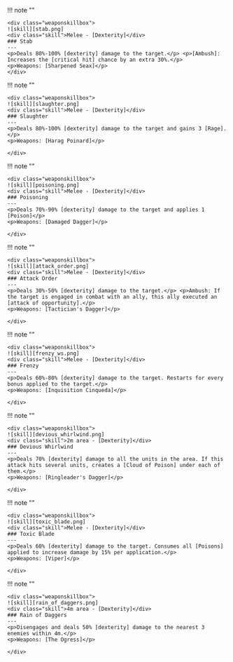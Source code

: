 !!! note ""

    <div class="weaponskillbox">
    ![skill][stab.png]
    <div class="skill">Melee - [Dexterity]</div>
    ### Stab
    ---
    <p>Deals 80%-100% [dexterity] damage to the target.</p> <p>[Ambush]: Increases the [critical hit] chance by an extra 30%.</p>
    <p>Weapons: [Sharpened Seax]</p>
    </div>

!!! note ""

    <div class="weaponskillbox">
    ![skill][slaughter.png]
    <div class="skill">Melee - [Dexterity]</div>
    ### Slaughter
    ---
    <p>Deals 80%-100% [dexterity] damage to the target and gains 3 [Rage].</p>
    <p>Weapons: [Harag Poinard]</p>

    </div>

!!! note ""

    <div class="weaponskillbox">
    ![skill][poisoning.png]
    <div class="skill">Melee - [Dexterity]</div>
    ### Poisoning
    ---
    <p>Deals 70%-90% [dexterity] damage to the target and applies 1 [Poison]</p>
    <p>Weapons: [Damaged Dagger]</p>

    </div>

!!! note ""

    <div class="weaponskillbox">
    ![skill][attack_order.png]
    <div class="skill">Melee - [Dexterity]</div>
    ### Attack Order
    ---
    <p>Deals 30%-50% [dexterity] damage to the target.</p> <p>Ambush: If the target is engaged in combat with an ally, this ally executed an [attack of opportunity].</p>
    <p>Weapons: [Tactician's Dagger]</p>

    </div>

!!! note ""

    <div class="weaponskillbox">
    ![skill][frenzy_ws.png]
    <div class="skill">Melee - [Dexterity]</div>
    ### Frenzy
    ---
    <p>Deals 60%-80% [dexterity] damage to the target. Restarts for every bonus applied to the target.</p>
    <p>Weapons: [Inquisition Cinqueda]</p>

    </div>

!!! note ""

    <div class="weaponskillbox">
    ![skill][devious_whirlwind.png]
    <div class="skill">2m area - [Dexterity]</div>
    ### Devious Whirlwind
    ---
    <p>Deals 70% [dexterity] damage to all the units in the area. If this attack hits several units, creates a [Cloud of Poison] under each of them.</p>
    <p>Weapons: [Ringleader's Dagger]</p>

    </div>

!!! note ""

    <div class="weaponskillbox">
    ![skill][toxic_blade.png]
    <div class="skill">Melee - [Dexterity]</div>
    ### Toxic Blade
    ---
    <p>Deals 60% [dexterity] damage to the target. Consumes all [Poisons] applied to increase damage by 15% per application.</p>
    <p>Weapons: [Viper]</p>

    </div>

!!! note ""

    <div class="weaponskillbox">
    ![skill][rain_of_daggers.png]
    <div class="skill">4m area - [Dexterity]</div>
    ### Rain of Daggers
    ---
    <p>Disengages and deals 50% [dexterity] damage to the nearest 3 enemies within 4m.</p>
    <p>Weapons: [The Ogress]</p>

    </div>
